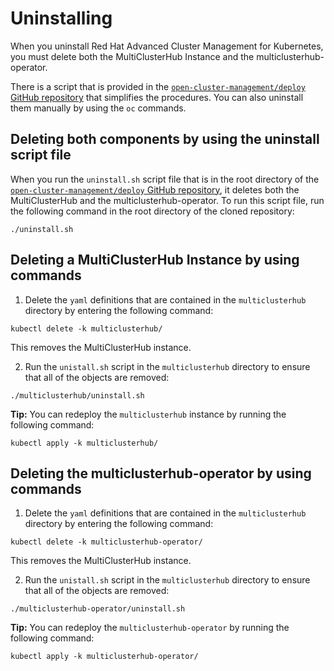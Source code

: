 # Uninstalling

When you uninstall Red Hat Advanced Cluster Management for Kubernetes, you must delete both the MultiClusterHub Instance and the multiclusterhub-operator.

There is a script that is provided in the [`open-cluster-management/deploy` GitHub repository](https://github.com/open-cluster-management/deploy) that simplifies the procedures. You can also uninstall them manually by using the `oc` commands.

## Deleting both components by using the uninstall script file

When you run the `uninstall.sh` script file that is in the root directory of the [`open-cluster-management/deploy` GitHub repository](https://github.com/open-cluster-management/deploy), it deletes both the MultiClusterHub and the multiclusterhub-operator. To run this script file, run the following command in the root directory of the cloned repository:

```
./uninstall.sh
```

## Deleting a MultiClusterHub Instance by using commands  

1. Delete the `yaml` definitions that are contained in the `multiclusterhub` directory by entering the following command:

```
kubectl delete -k multiclusterhub/
```

This removes the MultiClusterHub instance. 

2. Run the `unistall.sh` script in the `multiclusterhub` directory to ensure that all of the objects are removed:

```
./multiclusterhub/uninstall.sh
```

**Tip:** You can redeploy the `multiclusterhub` instance by running the following command:

```
kubectl apply -k multiclusterhub/
```

## Deleting the multiclusterhub-operator by using commands

1. Delete the `yaml` definitions that are contained in the `multiclusterhub` directory by entering the following command:

```
kubectl delete -k multiclusterhub-operator/
```

This removes the MultiClusterHub instance. 

2. Run the `unistall.sh` script in the `multiclusterhub` directory to ensure that all of the objects are removed:

```
./multiclusterhub-operator/uninstall.sh
```

**Tip:** You can redeploy the `multiclusterhub-operator` by running the following command:

```
kubectl apply -k multiclusterhub-operator/
```
